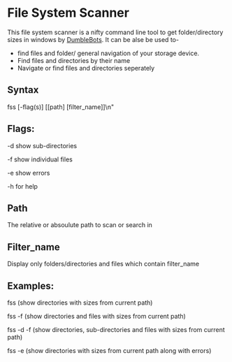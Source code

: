 # File System Scanner

This file system scanner is a nifty command line tool to get folder/directory sizes in windows by [DumbleBots](www.dumblebots.com). It can be alse be used to-
- find files and folder/ general navigation of your storage device.
- Find files and directories by their name 
- Navigate or find files and directories seperately

## Syntax

fss [-flag(s)] [[path] [filter_name]]\n"
					
## Flags:

-d show sub-directories

-f show individual files

-e show errors

-h for help

## Path

The relative or absoulute path to scan or search in

## Filter_name

Display only folders/directories and files which contain filter_name
					
## Examples:					

fss (show directories with sizes from current path)

fss -f (show directories and files with sizes from current path)

fss -d -f (show directories, sub-directories and files with sizes from current path)

fss -e (show directories with sizes from current path along with errors)
